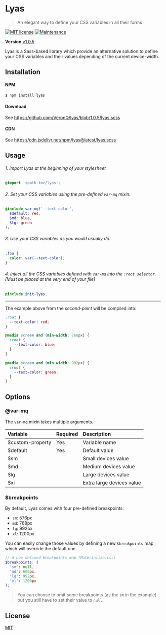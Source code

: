 # Lyas

> An elegant way to define your CSS variables in all their forms

[![MIT license](https://img.shields.io/badge/License-MIT-blue.svg)](https://github.com/VeronQ/lyas/blob/master/LICENSE)
[![Maintenance](https://img.shields.io/badge/Maintained%3F-yes-green.svg)](https://github.com/veronQ/lyas/graphs/commit-activity)

**Version** [v1.0.5](https://github.com/VeronQ/lyas/releases)

Lyas is a Sass-based library which provide an alternative solution to define your CSS variables and their values depending of the current device-width.

## Installation

#### NPM

``` sh
$ npm install lyas
```

#### Download

See https://github.com/VeronQ/lyas/blob/1.0.5/lyas.scss

#### CDN

See https://cdn.jsdelivr.net/npm/lyas@latest/lyas.scss

## Usage

###### 1. Import Lyas at the beginning of your stylesheet

``` scss
@import '<path-to>/lyas';
```

###### 2. Set your CSS variables using the pre-defined `var-mq` mixin.

``` scss
@include var-mq('--text-color',
  $default: red,
  $md: blue,
  $lg: green
);
```

###### 3. Use your CSS variables as you would usually do.

``` scss
.foo {
  color: var(--text-color);
}
```

###### 4. Inject all the CSS variables defined with `var-mq` into the `:root selector`. *[Must be placed at the very end of your file]*

``` scss
@include init-lyas;
```
---

The example above from the *second-point* will be compiled into:

``` css
:root {
  --text-color: red;
}

@media screen and (min-width: 768px) {
  :root {
    --text-color: blue;
  }
}

@media screen and (min-width: 992px) {
  :root {
    --text-color: green;
  }
}
```

## Options

### @var-mq

The `var-mq` mixin takes multiple arguments.

| Variable         | Required      | Description               |
| :--------------- | :------------ | :------------------------ |
| $custom-property | Yes           | Variable name             |
| $default         | Yes           | Default value             |
| $sm              |               | Small devices value       |
| $md              |               | Medium devices value      |
| $lg              |               | Large devices value       |
| $xl              |               | Extra large devices value |



### $breakpoints

By default, Lyas comes with four pre-defined breakpoints:

* `sm`: 576px
* `md`: 768px
* `lg`: 992px
* `xl`: 1200px

You can easily change those values by defining a new `$breakpoints` map which will override the default one.

``` scss
// A new defined breakpoints map (Materialize.css)
$breakpoints: (
  'sm': null,
  'md': 600px,
  'lg': 992px,
  'xl': 1200px
);
```

> You can choose to omit some breakpoints (as the `sm` in the example) but you still have to set their value to `null`.

## License
[MIT](https://github.com/VeronQ/lyas/blob/master/LICENSE)
